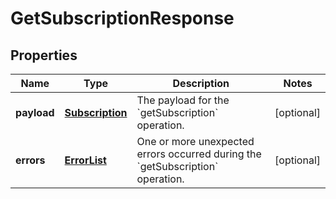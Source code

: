 
# GetSubscriptionResponse

## Properties
Name | Type | Description | Notes
------------ | ------------- | ------------- | -------------
**payload** | [**Subscription**](Subscription.md) | The payload for the &#x60;getSubscription&#x60; operation. |  [optional]
**errors** | [**ErrorList**](ErrorList.md) | One or more unexpected errors occurred during the &#x60;getSubscription&#x60; operation. |  [optional]



